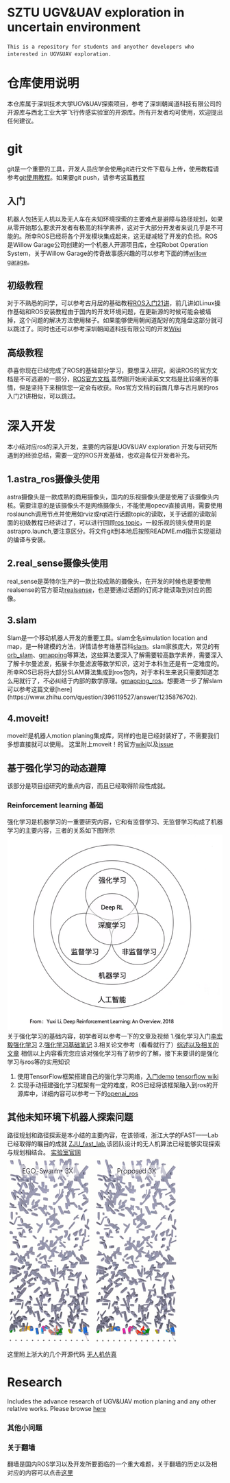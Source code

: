 SZTU UGV&UAV exploration in uncertain environment 
===========================================================================
`This is a repository for students and anyother developers who interested in UGV&UAV exploration.`



# 仓库使用说明
本仓库属于深圳技术大学UGV&UAV探索项目，参考了深圳朝闻道科技有限公司的开源库与西北工业大学飞行传感实验室的开源库。所有开发者均可使用，欢迎提出任何建议。
# git
git是一个重要的工具，开发人员应学会使用git进行文件下载与上传，使用教程请参考[git使用教程](https://www.guyuehome.com/14906)。如果要git push，请参考这篇[教程](https://chinese.freecodecamp.org/news/how-to-make-your-first-pull-request-on-github/)
## 入门
机器人包括无人机以及无人车在未知环境探索的主要难点是避障与路径规划，如果从零开始那么要求开发者有极高的科学素养，这对于大部分开发者来说几乎是不可能的。所幸ROS已经将各个开发模块集成起来，这无疑减轻了开发的负担。ROS是Willow Garage公司创建的一个机器人开源项目库，全程Robot Operation System，关于Willow Garage的传奇故事感兴趣的可以参考下面的博[willow garage](https://www.guyuehome.com/7521)。
## 初级教程
对于不熟悉的同学，可以参考古月居的基础教程[ROS入门21讲](https://www.guyuehome.com/34648)，前几讲如Linux操作基础和ROS安装教程由于国内的开发环境问题，在更新源的时候可能会被墙掉，这个问题的解决方法使用梯子。如果能够使用朝闻道配好的克隆盘这部分就可以跳过了。同时也还可以参考深圳朝闻道科技有限公司的开发[Wiki](https://edu2.taobotics.com/wiki/)
## 高级教程
恭喜你现在已经完成了ROS的基础部分学习，要想深入研究，阅读ROS的官方文档是不可逃避的一部分，[ROS官方文档](http://wiki.ros.org/Documentation),虽然刚开始阅读英文文档是比较痛苦的事情，但是坚持下来相信您一定会有收获。Ros官方文档的前面几章与古月居的ros入门21讲相似，可以跳过。
# 深入开发
本小结对应ros的深入开发，主要的内容是UGV&UAV exploration 开发与研究所遇到的经验总结，需要一定的ROS开发基础，也欢迎各位开发者补充。
## 1.astra_ros摄像头使用
astra摄像头是一款成熟的商用摄像头，国内的乐视摄像头便是使用了该摄像头内核。需要注意的是该摄像头不是网络摄像头，不能使用opecv直接调用，需要使用roslaunch调用节点并使用如rviz或rqt进行话题topic的读取，关于话题的读取前面的初级教程已经讲过了，可以进行回顾[ros topic](https://edu2.taobotics.com/wiki/Tutorial/Beginner/1.3-Important-Topics/doc/index.html]。在这里我们将使用astra提供的(标准驱动)[https://github.com/orbbec/ros_astra_camera)，一般乐视的镜头使用的是astrapro.launch,要注意区分。将文件git到本地后按照README.md指示实现驱动的编译与安装。
## 2.real_sense摄像头使用
real_sense是英特尔生产的一款比较成熟的摄像头，在开发的时候也是要使用realsense的官方驱动[realsense](https://github.com/IntelRealSense/realsense-ros)，也是要通过话题的订阅才能读取到对应的图像。
## 3.slam
Slam是一个移动机器人开发的重要工具。slam全名simulation location and map，是一种建模的方法，详情请参考维基百科[slam](https://zh.wikipedia.org/zh-tw/%E5%90%8C%E6%97%B6%E5%AE%9A%E4%BD%8D%E4%B8%8E%E5%9C%B0%E5%9B%BE%E6%9E%84%E5%BB%BA)。slam家族庞大，常见的有[orb_slam](https://webdiis.unizar.es/~raulmur/orbslam/)、[gmapping](https://openslam-org.github.io/gmapping.html)等算法，这些算法要深入了解需要较高数学素养，需要深入了解卡尔曼滤波，拓展卡尔曼滤波等数学知识，这对于本科生还是有一定难度的。所幸ROS已将将大部分SLAM算法集成到ros包内，对于本科生来说只需要知道怎么用就行了，不必纠结于内部的数学原理。[gmapping_ros](http://wiki.ros.org/gmapping],(orb_slam)[http://wiki.ros.org/orb_slam2_ros)。想要进一步了解slam可以参考这篇文章[here](https://www.zhihu.com/question/396119527/answer/1235876702).
## 4.moveit!
moveit!是机器人motion planing集成库，同样的也是已经封装好了，不需要我们多想直接就可以使用。
这里附上moveit！的官方[wiki](https://moveit.ros.org/)以及[issue](https://github.com/ros-planning/moveit/issues)


## 基于强化学习的动态避障
该部分是项目组研究的重点内容，而且已经取得阶段性成就。
### Reinforcement learning 基础
强化学习是机器学习的一重要研究内容，它和有监督学习、无监督学习构成了机器学习的主要内容，三者的关系如下图所示
![img.png](img.png)
关于强化学习的基础内容，初学者可以参考一下的文章及视频
1.强化学习入门[李宏毅强化学习](https://www.bilibili.com/video/BV1Cq4y1j7Lr/)
2.[强化学习基础笔记](https://juejin.cn/post/7070019156103397384)
3.相关论文参考（看看就行了）[综述以及相关的文章](https://www.connectedpapers.com/main/066841efe8d79b4998b7af92eb1f5cf3a3f5ebcd/A-Conceptual-Framework-for-Externally%20influenced-Agents%3A-An-Assisted-Reinforcement-Learning-Review/graph)
相信以上内容看完您应该对强化学习有了初步的了解，接下来要讲的是强化学习与ros等的实用知识
1. 使用TensorFlow框架搭建自己的强化学习网络，[入门demo](https://blog.csdn.net/tensorflowforum/article/details/113104864)
[tensorflow wiki](https://www.tensorflow.org/agents/tutorials/0_intro_rl)
2. 实现手动搭建强化学习框架有一定的难度，ROS已经将该框架融入到ros的开源库中，详细内容可以参考一下的[openai_ros](http://wiki.ros.org/openai_ros#How_to_use_OpenAI_Reinforcement_Learning_infrastructure_to_train_ROS_based_robots_in_Gazebo_simulations)
## 其他未知环境下机器人探索问题
路径规划和路径探索是本小结的主要内容，在该领域，浙江大学的FAST——Lab已经取得的瞩目的成就
[ZJU_fast_lab](https://www.bilibili.com/video/BV1eq4y1F7EJ/),该团队设计的无人机算法已经能够实现探索与规划相结合。
[实验室官网](http://zju-fast.com/)
![img_1.png](img_1.png)

这里附上浙大的几个开源代码
[无人机仿真](https://github.com/ZJU-FAST-Lab/ego-planner)

# Research 
Includes the advance research of UGV&UAV motion planing and any other relative works. Please browse [here](https://github.com/ahasfasd/Shenzhen-technology-university-exploration-in-uncertain-environment/tree/main/research)


### 其他小问题
### 关于翻墙
翻墙是国内ROS学习以及开发所要面临的一个重大难题，关于翻墙的历史以及相对应的内容可以点击[这里](./other/defence%20wall.md)


    
